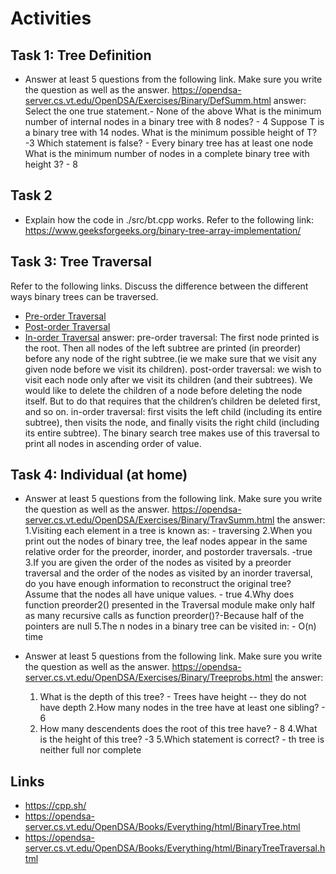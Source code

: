 # Activities

## Task 1: Tree Definition

- Answer at least 5 questions from the following link. Make sure you write the question as well as the answer.
  https://opendsa-server.cs.vt.edu/OpenDSA/Exercises/Binary/DefSumm.html
  answer:
  Select the one true statement.- None of the above
  What is the minimum number of internal nodes in a binary tree with 8 nodes? - 4
  Suppose T is a binary tree with 14 nodes. What is the minimum possible height of T? -3
  Which statement is false? - Every binary tree has at least one node
  What is the minimum number of nodes in a complete binary tree with height 3? - 8

## Task 2

- Explain how the code in ./src/bt.cpp works. Refer to the following link:
  https://www.geeksforgeeks.org/binary-tree-array-implementation/

## Task 3: Tree Traversal

Refer to the following links. Discuss the difference between the different ways binary trees can be traversed.

- [Pre-order Traversal](https://opendsa-server.cs.vt.edu/OpenDSA/AV/Binary/btTravPreorderPRO.html)
- [Post-order Traversal](https://opendsa-server.cs.vt.edu/OpenDSA/AV/Binary/btTravPostorderPRO.html)
- [In-order Traversal](https://opendsa-server.cs.vt.edu/OpenDSA/AV/Binary/btTravInorderPRO.html)
  answer: pre-order traversal: The first node printed is the root. Then all nodes of the left subtree are printed (in preorder) before any node of the right subtree.(ie we make sure that we visit any given node before we visit its children).
  post-order traversal: we wish to visit each node only after we visit its children (and their subtrees). We would like to delete the children of a node before deleting the node itself. But to do that requires that the children’s children be deleted first, and so on.
  in-order traversal: first visits the left child (including its entire subtree), then visits the node, and finally visits the right child (including its entire subtree). The binary search tree makes use of this traversal to print all nodes in ascending order of value.

## Task 4: Individual (at home)

- Answer at least 5 questions from the following link. Make sure you write the question as well as the answer.
  https://opendsa-server.cs.vt.edu/OpenDSA/Exercises/Binary/TravSumm.html
  the answer:
  1.Visiting each element in a tree is known as: - traversing
  2.When you print out the nodes of binary tree, the leaf nodes appear in the same relative order for the preorder, inorder, and postorder traversals. -true
  3.If you are given the order of the nodes as visited by a preorder traversal and the order of the nodes as visited by an inorder traversal, do you have enough information to reconstruct the original tree? Assume that the nodes all have unique values. - true
  4.Why does function preorder2() presented in the Traversal module make only half as many recursive calls as function preorder()?-Because half of the pointers are null
  5.The n nodes in a binary tree can be visited in: - O(n) time

- Answer at least 5 questions from the following link. Make sure you write the question as well as the answer.
  https://opendsa-server.cs.vt.edu/OpenDSA/Exercises/Binary/Treeprobs.html
  the answer:
  1. What is the depth of this tree? - Trees have height -- they do not have depth
     2.How many nodes in the tree have at least one sibling? - 6
  2. How many descendents does the root of this tree have? - 8
     4.What is the height of this tree? -3
     5.Which statement is correct? - th tree is neither full nor complete

## Links

- https://cpp.sh/
- https://opendsa-server.cs.vt.edu/OpenDSA/Books/Everything/html/BinaryTree.html
- https://opendsa-server.cs.vt.edu/OpenDSA/Books/Everything/html/BinaryTreeTraversal.html
